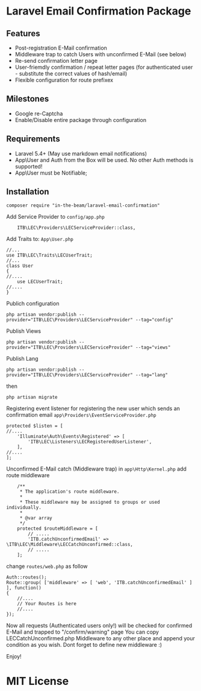 # Laravel Email Confirmation Package

## Features
- Post-registration E-Mail confirmation
- Middleware trap to catch Users with unconfirmed E-Mail (see below)
- Re-send confirmation letter page
- User-friemdly confirmation / repeat letter pages (for authenticated user - substitute the correct values of hash/email)
- Flexible configuration for route prefixex

## Milestones
- Google re-Captcha
- Enable/Disable entire package through configuration

## Requirements
- Laravel 5.4+ (May use markdown email notifications)
- App\User and Auth from the Box will be used. No other Auth methods is supported!
- App\User must be Notifiable;

## Installation
```
composer require "in-the-beam/laravel-email-confirmation"
```
Add Service Provider to `config/app.php`
```
    ITB\LEC\Providers\LECServiceProvider::class,
```
Add Traits to:
`App\User.php`
```
//...
use ITB\LEC\Traits\LECUserTrait;
//...
class User 
{
//....
    use LECUserTrait;
//....
}

```
Publich configuration
```
php artisan vendor:publish --provider="ITB\LEC\Providers\LECServiceProvider" --tag="config"
```
Publish Views
```
php artisan vendor:publish --provider="ITB\LEC\Providers\LECServiceProvider" --tag="views"
```
Publish Lang
```
php artisan vendor:publish --provider="ITB\LEC\Providers\LECServiceProvider" --tag="lang"
```
then
```
php artisan migrate
```
Registering event listener for registering the new user which sends an confirmation email
`app\Providers\EventServiceProvider.php`
```
protected $listen = [
//....
    'Illuminate\Auth\Events\Registered' => [
        'ITB\LEC\Listeners\LECRegisteredUserListener',
    ],
//....
];

```
Unconfirmed E-Mail catch (Middleware trap)
in `app\Http\Kernel.php` add route middleware
```
    /**
     * The application's route middleware.
     *
     * These middleware may be assigned to groups or used individually.
     *
     * @var array
     */
    protected $routeMiddleware = [
        // .....
        'ITB.catchUnconfirmedEmail' => \ITB\LEC\Middleware\LECCatchUnconfirmed::class,
        // .....
    ];

```
change `routes/web.php` as follow
```
Auth::routes();
Route::group( ['middleware' => [ 'web', 'ITB.catchUnconfirmedEmail' ] ], function()
{
    //....
    // Your Routes is here
    //....
});
```
Now all requests (Authenticated users only!) will be checked for confirmed E-Mail and trapped to "/confirm/warning" page
You can copy LECCatchUnconfirmed.php Middleware to any other place and append your condition as you wish. Dont forget to define new middleware :)

Enjoy!

# MIT License
